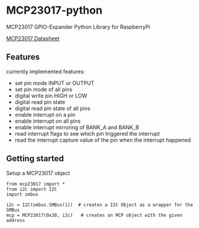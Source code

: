 # MCP23017-python
MCP23017 GPIO-Expander Python Library for RaspberryPi

[MCP23017 Datasheet](http://ww1.microchip.com/downloads/en/devicedoc/20001952c.pdf)

## Features

currently implemented features:
*  set pin mode INPUT or OUTPUT
*  set pin mode of all pins
*  digital write pin HIGH or LOW
*  digital read pin state
*  digital read pin state of all pins
*  enable interrupt on a pin
*  enable interrupt on all pins
*  enable interrupt mirroring of BANK_A and BANK_B
*  read interrupt flags to see which pin triggered the interrupt
*  read the interrupt capture value of the pin when the interrupt happened

## Getting started

Setup a MCP23017 object
```
from mcp23017 import *
from i2c import I2C
import smbus

i2c = I2C(smbus.SMBus(1))  # creates a I2C Object as a wrapper for the SMBus
mcp = MCP23017(0x20, i2c)   # creates an MCP object with the given address
```

